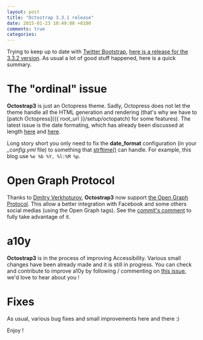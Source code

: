 ```yaml
---
layout: post
title: "Octostrap 3.3.1 release"
date: 2015-01-23 10:49:08 +0100
comments: true
categories: 
---
```


Trying to keep up to date with
[Twitter Bootstrap](http://blog.getbootstrap.com/2015/01/19/bootstrap-3-3-2-released/),
[here is a release for the 3.3.2 version](https://github.com/kAworu/octostrap3/releases/tag/v3.3.1).
As usual a lot of good stuff happened, here is a quick summary.

The "ordinal" issue
===================
**Octostrap3** is just an Octopress theme. Sadly, Octopress does not let the
theme handle all the HTML generation and rendering (that's why we have to
[patch Octopress]({{ root_url }}/setup/octopatch) for some features). The
latest issue is the date formating, which has already been discussed at length
[here](https://github.com/kAworu/octostrap3/commit/a719bb0bef43a212efd09c74ce07e4e35153635f)
and
[here](https://github.com/kAworu/octostrap3/issues/41).

Long story short you only need to fix the **date\_format** configuration (in
your *\_config.yml* file) to something that
[strftime()](http://www.ruby-doc.org/core-2.2.0/Time.html#method-i-strftime)
can handle. For example, this blog use `%e %b %Y, %l:%M %p`.

Open Graph Protocol
===================
Thanks to [Dmitry Verkhoturov](https://github.com/paskal), **Octostrap3** now
support [the Open Graph Protocol](http://opengraphprotocol.org/). This allow a
better integration with Facebook and some others social medias (using the
Open Graph tags). See the
[commit's comment](https://github.com/kAworu/octostrap3/commit/f8ab42916cbb26e59ccc3f1ba1afd415a58e01f2) 
to fully take advantage of it.

a10y
====
**Octostrap3** is in the process of improving Accessibility. Various small
changes have been already made and it is still in progress. You can check and
contribute to improve a10y by following / commenting on
[this issue](https://github.com/kAworu/octostrap3/issues/38), we'd love to hear
about you !

Fixes
=====
As usual, various bug fixes and small improvements here and there :)

Enjoy !
